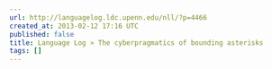 ```yaml
---
url: http://languagelog.ldc.upenn.edu/nll/?p=4466
created_at: 2013-02-12 17:16 UTC
published: false
title: Language Log » The cyberpragmatics of bounding asterisks
tags: []
---
```




